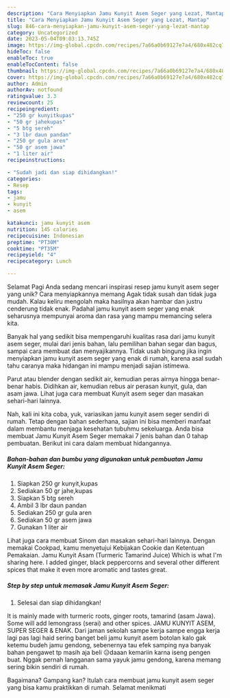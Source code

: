 ```yaml
---
description: "Cara Menyiapkan Jamu Kunyit Asem Seger yang Lezat, Mantap"
title: "Cara Menyiapkan Jamu Kunyit Asem Seger yang Lezat, Mantap"
slug: 846-cara-menyiapkan-jamu-kunyit-asem-seger-yang-lezat-mantap
category: Uncategorized
date: 2023-05-04T09:03:13.745Z
image: https://img-global.cpcdn.com/recipes/7a66a0b69127e7a4/680x482cq70/jamu-kunyit-asem-seger-foto-resep-utama.jpg
hideToc: false
enableToc: true
enableTocContent: false
thumbnail: https://img-global.cpcdn.com/recipes/7a66a0b69127e7a4/680x482cq70/jamu-kunyit-asem-seger-foto-resep-utama.jpg
cover: https://img-global.cpcdn.com/recipes/7a66a0b69127e7a4/680x482cq70/jamu-kunyit-asem-seger-foto-resep-utama.jpg
author: Admin
authorAv: notfound
ratingvalue: 3.3
reviewcount: 25
recipeingredient:
- "250 gr kunyitkupas"
- "50 gr jahekupas"
- "5 btg sereh"
- "3 lbr daun pandan"
- "250 gr gula aren"
- "50 gr asem jawa"
- "1 liter air"
recipeinstructions:

- "Sudah jadi dan siap dihidangkan!"
categories:
- Resep
tags:
- jamu
- kunyit
- asem

katakunci: jamu kunyit asem 
nutrition: 145 calories
recipecuisine: Indonesian
preptime: "PT30M"
cooktime: "PT35M"
recipeyield: "4"
recipecategory: Lunch

---
```



Selamat Pagi Anda sedang mencari inspirasi resep jamu kunyit asem seger yang unik? Cara menyiapkannya memang Agak tidak susah dan tidak juga mudah. Kalau keliru mengolah maka hasilnya akan hambar dan justru cenderung tidak enak. Padahal jamu kunyit asem seger yang enak seharusnya mempunyai aroma dan rasa yang mampu memancing selera kita.


Banyak hal yang sedikit bisa mempengaruhi kualitas rasa dari jamu kunyit asem seger, mulai dari jenis bahan, lalu pemilihan bahan segar dan bagus, sampai cara membuat dan menyajikannya. Tidak usah bingung jika ingin menyiapkan jamu kunyit asem seger yang enak di rumah, karena asal sudah tahu caranya maka hidangan ini mampu menjadi sajian istimewa.

Parut atau blender dengan sedikit air, kemudian peras airnya hingga benar-benar habis. Didihkan air, kemudian rebus air perasan kunyit, gula, dan asam jawa. Lihat juga cara membuat Kunyit asem seger dan masakan sehari-hari lainnya.


Nah, kali ini kita coba, yuk, variasikan jamu kunyit asem seger sendiri di rumah. Tetap dengan bahan sederhana, sajian ini bisa memberi manfaat dalam membantu menjaga kesehatan tubuhmu sekeluarga. Anda bisa membuat Jamu Kunyit Asem Seger memakai 7 jenis bahan dan 0 tahap pembuatan. Berikut ini cara dalam membuat hidangannya.

<!--inarticleads1-->

##### Bahan-bahan dan bumbu yang digunakan untuk pembuatan Jamu Kunyit Asem Seger:

1. Siapkan 250 gr kunyit,kupas
1. Sediakan 50 gr jahe,kupas
1. Siapkan 5 btg sereh
1. Ambil 3 lbr daun pandan
1. Sediakan 250 gr gula aren
1. Sediakan 50 gr asem jawa
1. Gunakan 1 liter air


Lihat juga cara membuat Sinom dan masakan sehari-hari lainnya. Dengan memakai Cookpad, kamu menyetujui Kebijakan Cookie dan Ketentuan Pemakaian. Jamu Kunyit Asam (Turmeric Tamarind Juice) Which is what I&#39;m sharing here. I added ginger, black peppercorns and several other different spices that make it even more aromatic and tastes great. 

<!--inarticleads2-->

##### Step by step untuk memasak Jamu Kunyit Asem Seger:


1. Selesai dan siap dihidangkan!

It is mainly made with turmeric roots, ginger roots, tamarind (asam Jawa). Some will add lemongrass (serai) and other spices. JAMU KUNYIT ASEM, SUPER SEGER &amp; ENAK. Dari jaman sekolah sampe kerja sampe engga kerja lagi pas lagi haid sering banget beli jamu kunyit asem botolan kalo gak ketemu budeh jamu gendong, sebenernya tau efek samping nya banyak bahan pengawet tp masih aja beli 😥daaan kemariin karna iseng pengen buat. Nggak pernah langganan sama yayuk jamu gendong, karena memang sering bikin sendiri di rumah. 

Bagaimana? Gampang kan? Itulah cara membuat jamu kunyit asem seger yang bisa kamu praktikkan di rumah. Selamat menikmati
